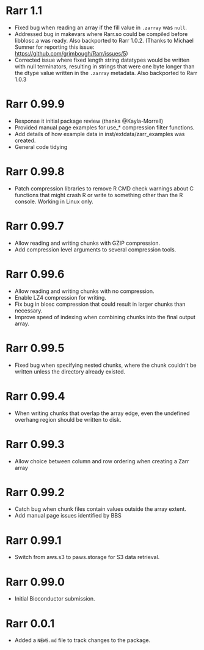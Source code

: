 # Rarr 1.1

* Fixed bug when reading an array if the fill value in `.zarray` was `null`.  
* Addressed bug in makevars where Rarr.so could be compiled before libblosc.a
  was ready. Also backported to Rarr 1.0.2.
  (Thanks to Michael Sumner for reporting this issue:
  https://github.com/grimbough/Rarr/issues/5)
* Corrected issue where fixed length string datatypes would be written with
  null terminators, resulting in strings that were one byte longer than the
  dtype value written in the `.zarray` metadata. Also backported to Rarr 1.0.3

# Rarr 0.99.9

* Response it initial package review (thanks @Kayla-Morrell)
* Provided manual page examples for use_* compression filter functions.
* Add details of how example data in inst/extdata/zarr_examples was created.
* General code tidying

# Rarr 0.99.8

* Patch compression libraries to remove R CMD check warnings about C functions 
that might crash R or write to something other than the R console. Working
in Linux only.

# Rarr 0.99.7

* Allow reading and writing chunks with GZIP compression.
* Add compression level arguments to several compression tools.

# Rarr 0.99.6

* Allow reading and writing chunks with no compression.
* Enable LZ4 compression for writing.
* Fix bug in blosc compression that could result in larger chunks than necessary.
* Improve speed of indexing when combining chunks into the final output array.

# Rarr 0.99.5

* Fixed bug when specifying nested chunks, where the chunk couldn't be written
unless the directory already existed.

# Rarr 0.99.4

* When writing chunks that overlap the array edge, even the undefined overhang
region should be written to disk.

# Rarr 0.99.3

* Allow choice between column and row ordering when creating a Zarr array

# Rarr 0.99.2

* Catch bug when chunk files contain values outside the array extent.
* Add manual page issues identified by BBS

# Rarr 0.99.1

* Switch from aws.s3 to paws.storage for S3 data retrieval.

# Rarr 0.99.0

* Initial Bioconductor submission.

# Rarr 0.0.1

* Added a `NEWS.md` file to track changes to the package.
